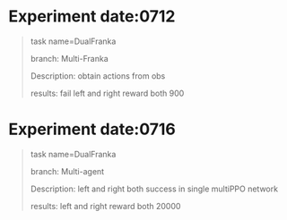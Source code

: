 # Experiment date:0712
> task name=DualFranka
> 
>
> branch: Multi-Franka
> 
> Description: obtain actions from obs
> 
> results: fail left and right reward both 900
 # Experiment date:0716
> task name=DualFranka
> 
>
> branch: Multi-agent
> 
> Description: left and right both success in single multiPPO network
> 
> results: left and right reward both 20000
	
